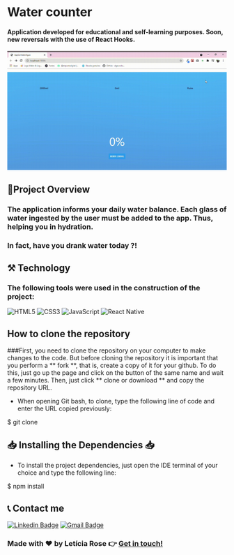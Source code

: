 # Water counter

#### Application developed for educational and self-learning purposes. Soon, new reversals with the use of React Hooks.


![](https://github.com/leticiarose/contadorAguaReactNative/blob/930316d55565e1a8a8c09ac009b9a4380d39d642/images/Web%20Version%20Contador%20Agua.gif)

## 📌Project Overview

### The application informs your daily water balance. Each glass of water ingested by the user must be added to the app. Thus, helping you in hydration.
### In fact, have you drank water today ?!

## ⚒️ Technology

### The following tools were used in the construction of the project:

![HTML5](https://img.shields.io/badge/-HTML5-E34F26?style=flat-square&logo=html5&logoColor=white)
![CSS3](https://img.shields.io/badge/-CSS3-549FDE?style=flat-square&logo=css3&logoColor=white)
![JavaScript](https://img.shields.io/badge/-JavaScript-F7B93E?style=flat-square&logo=javascript&logoColor=fff)
![React Native](https://img.shields.io/badge/-React%20Native-45b8d8?style=flat-square&logo=react&logoColor=white)

## How to clone the repository
###First, you need to clone the repository on your computer to make changes to the code. But before cloning the repository it is important that you perform a ** fork **, that is, create a copy of it for your github. To do this, just go up the page and click on the button of the same name and wait a few minutes. Then, just click ** clone or download ** and copy the repository URL.

- When opening Git bash, to clone, type the following line of code and enter the URL copied previously:

$ git clone <url-do-repositorio>

## 📥 Installing the Dependencies 📥

- To install the project dependencies, just open the IDE terminal of your choice and type the following line:

$ npm install

## 📞 Contact me

[![Linkedin Badge](https://img.shields.io/badge/-Letícia_Rose-FF82AB?style=flat-square&logo=Linkedin&logoColor=white&link=https://www.linkedin.com/in/letíciarose/)](https://www.linkedin.com/in/letíciarose/) 
[![Gmail Badge](https://img.shields.io/badge/-leticia.rosedesanatana@gmail.com-FF82AB?style=flat-square&logo=Gmail&logoColor=white&link=mailto:leticia.rosedesanatana@gmail.com)](mailto:leticia.rosedesanatana@gmail.com)


### Made with ❤️ by Letícia Rose 👉 [Get in touch! ](https://www.linkedin.com/in/let%C3%ADciarose/)
